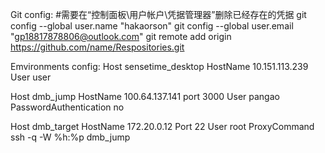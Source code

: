 Git config:
#需要在“控制面板\用户帐户\凭据管理器”删除已经存在的凭据
git config --global user.name "hakaorson"
git config --global user.email "gp18817878806@outlook.com"
git remote add origin https://github.com/name/Respositories.git

Emvironments config:
Host sensetime_desktop
    HostName 10.151.113.239
    User user

Host dmb_jump
    HostName 100.64.137.141
    port 3000
    User pangao
    PasswordAuthentication no

Host dmb_target
    HostName 172.20.0.12
    Port 22
    User root
    ProxyCommand ssh -q -W %h:%p dmb_jump